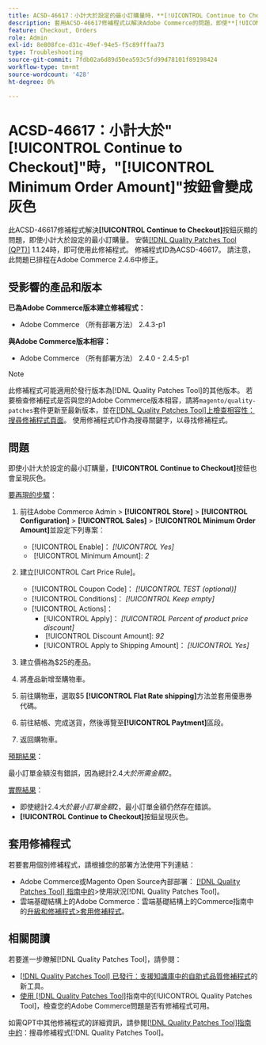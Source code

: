 ```yaml
---
title: ACSD-46617：小計大於設定的最小訂購量時，**[!UICONTROL Continue to Checkout]**按鈕會變成灰色
description: 套用ACSD-46617修補程式以解決Adobe Commerce的問題，即使**[!UICONTROL Continue to Checkout]**小計大於設定的最小訂購量，按鈕仍會呈現灰色。
feature: Checkout, Orders
role: Admin
exl-id: 8e808fce-d31c-49ef-94e5-f5c89fffaa73
type: Troubleshooting
source-git-commit: 7fdb02a6d89d50ea593c5fd99d78101f89198424
workflow-type: tm+mt
source-wordcount: '428'
ht-degree: 0%

---
```


# ACSD-46617：小計大於&quot;[!UICONTROL Continue to Checkout]&quot;時，&quot;[!UICONTROL Minimum Order Amount]&quot;按鈕會變成灰色

此ACSD-46617修補程式解決&#x200B;**[!UICONTROL Continue to Checkout]**&#x200B;按鈕灰顯的問題，即使小計大於設定的最小訂購量。 安裝[[!DNL Quality Patches Tool (QPT)]](https://experienceleague.adobe.com/zh-hant/docs/commerce-operations/tools/quality-patches-tool/quality-patches-tool-to-self-serve-quality-patches) 1.1.24時，即可使用此修補程式。 修補程式ID為ACSD-46617。 請注意，此問題已排程在Adobe Commerce 2.4.6中修正。

## 受影響的產品和版本

**已為Adobe Commerce版本建立修補程式：**

* Adobe Commerce （所有部署方法） 2.4.3-p1

**與Adobe Commerce版本相容：**

* Adobe Commerce （所有部署方法） 2.4.0 - 2.4.5-p1

>[!NOTE]
>
>此修補程式可能適用於發行版本為[!DNL Quality Patches Tool]的其他版本。 若要檢查修補程式是否與您的Adobe Commerce版本相容，請將`magento/quality-patches`套件更新至最新版本，並在[[!DNL Quality Patches Tool]上檢查相容性：搜尋修補程式頁面](https://experienceleague.adobe.com/tools/commerce-quality-patches/index.html?lang=zh-Hant)。 使用修補程式ID作為搜尋關鍵字，以尋找修補程式。

## 問題

即使小計大於設定的最小訂購量，**[!UICONTROL Continue to Checkout]**&#x200B;按鈕也會呈現灰色。

<u>要再現的步驟</u>：

1. 前往Adobe Commerce Admin > **[!UICONTROL Store]** > **[!UICONTROL Configuration]** > **[!UICONTROL Sales]** > **[!UICONTROL Minimum Order Amount]**&#x200B;並設定下列專案：
   * [!UICONTROL Enable]： *[!UICONTROL Yes]*
   * &#x200B;
     [!UICONTROL Minimum Amount]: *2*

1. 建立[!UICONTROL Cart Price Rule]。
   * [!UICONTROL Coupon Code]： *[!UICONTROL TEST (optional)]*
   * [!UICONTROL Conditions]： *[!UICONTROL Keep empty]*
   * [!UICONTROL Actions]：
      * [!UICONTROL Apply]： *[!UICONTROL Percent of product price discount]*
      * &#x200B;
        [!UICONTROL Discount Amount]: *92*
      * [!UICONTROL Apply to Shipping Amount]： *[!UICONTROL Yes]*
1. 建立價格為$25的產品。
1. 將產品新增至購物車。
1. 前往購物車，選取$5 **[!UICONTROL Flat Rate shipping]**&#x200B;方法並套用優惠券代碼。
1. 前往結帳、完成送貨，然後導覽至&#x200B;**[!UICONTROL Paytment]**&#x200B;區段。
1. 返回購物車。

<u>預期結果</u>：

最小訂單金額沒有錯誤，因為總計$2.4大於所需金額$2。

<u>實際結果</u>：

* 即使總計$2.4大於最小訂單金額$2，最小訂單金額仍然存在錯誤。
* **[!UICONTROL Continue to Checkout]**&#x200B;按鈕呈現灰色。

## 套用修補程式

若要套用個別修補程式，請根據您的部署方法使用下列連結：

* Adobe Commerce或Magento Open Source內部部署： [[!DNL Quality Patches Tool] 指南中的](/help/tools/quality-patches-tool/usage.md)>使用狀況[!DNL Quality Patches Tool]。
* 雲端基礎結構上的Adobe Commerce：雲端基礎結構上的Commerce指南中的[升級和修補程式>套用修補程式](https://experienceleague.adobe.com/docs/commerce-cloud-service/user-guide/develop/upgrade/apply-patches.html?lang=zh-Hant)。

## 相關閱讀

若要進一步瞭解[!DNL Quality Patches Tool]，請參閱：

* [[!DNL Quality Patches Tool] 已發行：支援知識庫中的自助式品質修補程式](https://experienceleague.adobe.com/zh-hant/docs/commerce-operations/tools/quality-patches-tool/quality-patches-tool-to-self-serve-quality-patches)的新工具。
* [使用 [!DNL Quality Patches Tool]](/help/tools/quality-patches-tool/patches-available-in-qpt/check-patch-for-magento-issue-with-magento-quality-patches.md)指南中的[!UICONTROL Quality Patches Tool]，檢查您的Adobe Commerce問題是否有修補程式可用。


如需QPT中其他修補程式的詳細資訊，請參閱[[!DNL Quality Patches Tool]指南中的](https://experienceleague.adobe.com/tools/commerce-quality-patches/index.html?lang=zh-Hant)：搜尋修補程式[!DNL Quality Patches Tool]。
